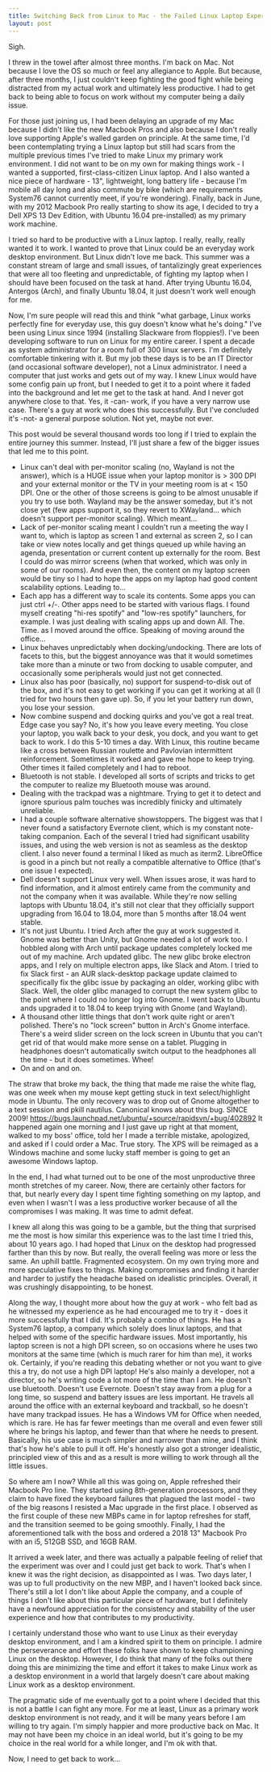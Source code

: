 ```yaml
---
title: Switching Back from Linux to Mac - the Failed Linux Laptop Experiment
layout: post
---
```


Sigh.

I threw in the towel after almost three months. I'm back on Mac. Not because I love the OS so much or feel any allegiance to Apple. But because, after three months, I just couldn't keep fighting the good fight while being distracted from my actual work and ultimately less productive. I had to get back to being able to focus on work without my computer being a daily issue.

For those just joining us, I had been delaying an upgrade of my Mac because I didn't like the new Macbook Pros and also because I don't really love supporting Apple's walled garden on principle. At the same time, I'd been contemplating trying a Linux laptop but still had scars from the multiple previous times I've tried to make Linux my primary work environment. I did not want to be on my own for making things work - I wanted a supported, first-class-citizen Linux laptop. And I also wanted a nice piece of hardware - 13", lightweight, long battery life - because I'm mobile all day long and also commute by bike (which are requirements System76 cannot currently meet, if you're wondering). Finally, back in June, with my 2012 Macbook Pro really starting to show its age, I decided to try a Dell XPS 13 Dev Edition, with Ubuntu 16.04 pre-installed) as my primary work machine.

I tried so hard to be productive with a Linux laptop. I really, really, really wanted it to work. I wanted to prove that Linux could be an everyday work desktop environment. But Linux didn't love me back. This summer was a constant stream of large and small issues, of tantalizingly great experiences that were all too fleeting and unpredictable, of fighting my laptop when I should have been focused on the task at hand. After trying Ubuntu 16.04, Antergos (Arch), and finally Ubuntu 18.04, it just doesn't work well enough for me.

Now, I'm sure people will read this and think "what garbage, Linux works perfectly fine for everyday use, this guy doesn't know what he's doing." I've been using Linux since 1994 (installing Slackware from floppies!). I've been developing software to run on Linux for my entire career. I spent a decade as system administrator for a room full of 300 linux servers. I'm definitely comfortable tinkering with it. But my job these days is to be an IT Director (and occasional software developer), not a Linux administrator. I need a computer that just works and gets out of my way. I knew Linux would have some config pain up front, but I needed to get it to a point where it faded into the background and let me get to the task at hand. And I never got anywhere close to that. Yes, it -can- work, if you have a very narrow use case. There's a guy at work who does this successfully. But I've concluded it's -not- a general purpose solution. Not yet, maybe not ever.

This post would be several thousand words too long if I tried to explain the entire journey this summer. Instead, I'll just share a few of the bigger issues that led me to this point.

* Linux can't deal with per-monitor scaling (no, Wayland is not the answer), which is a HUGE issue when your laptop monitor is > 300 DPI and your external monitor or the TV in your meeting room is at < 150 DPI. One or the other of those screens is going to be almost unusable if you try to use both. Wayland may be the answer someday, but it's not close yet (few apps support it, so they revert to XWayland... which doesn't support per-monitor scaling). Which meant...
* Lack of per-monitor scaling meant I couldn't run a meeting the way I want to, which is laptop as screen 1 and external as screen 2, so I can take or view notes locally and get things queued up while having an agenda, presentation or current content up externally for the room. Best I could do was mirror screens (when that worked, which was only in some of our rooms). And even then, the content on my laptop screen would be tiny so I had to hope the apps on my laptop had good content scalability options. Leading to...
* Each app has a different way to scale its contents. Some apps you can just ctrl +/-. Other apps need to be started with various flags. I found myself creating "hi-res spotify" and "low-res spotify" launchers, for example. I was just dealing with scaling apps up and down All. The. Time. as I moved around the office. Speaking of moving around the office...
* Linux behaves unpredictably when docking/undocking. There are lots of facets to this, but the biggest annoyance was that it would sometimes take more than a minute or two from docking to usable computer, and occasionally some peripherals would just not get connected.
* Linux also has poor (basically, no) support for suspend-to-disk out of the box, and it's not easy to get working if you can get it working at all (I tried for two hours then gave up). So, if you let your battery run down, you lose your session.
* Now combine suspend and docking quirks and you've got a real treat. Edge case you say? No, it's how you leave every meeting. You close your laptop, you walk back to your desk, you dock, and you want to get back to work. I do this 5-10 times a day. With Linux, this routine became like a cross between Russian roulette and Pavlovian intermittent reinforcement. Sometimes it worked and gave me hope to keep trying. Other times it failed completely and I had to reboot.
* Bluetooth is not stable. I developed all sorts of scripts and tricks to get the computer to realize my Bluetooth mouse was around.
* Dealing with the trackpad was a nightmare. Trying to get it to detect and ignore spurious palm touches was incredibly finicky and ultimately unreliable.
* I had a couple software alternative showstoppers. The biggest was that I never found a satisfactory Evernote client, which is my constant note-taking companion. Each of the several I tried had significant usability issues, and using the web version is not as seamless as the desktop client. I also never found a terminal I liked as much as iterm2. LibreOffice is good in a pinch but not really a compatible alternative to Office (that's one issue I expected).
* Dell doesn't support Linux very well. When issues arose, it was hard to find information, and it almost entirely came from the community and not the company when it was available. While they're now selling laptops with Ubuntu 18.04, it's still not clear that they officially support upgrading from 16.04 to 18.04, more than 5 months after 18.04 went stable.
* It's not just Ubuntu. I tried Arch after the guy at work suggested it. Gnome was better than Unity, but Gnome needed a lot of work too. I hobbled along with Arch until package updates completely locked me out of my machine. Arch updated glibc. The new glibc broke electron apps, and I rely on multiple electron apps, like Slack and Atom. I tried to fix Slack first - an AUR slack-desktop package update claimed to specifically fix the glibc issue by packaging an older, working glibc with Slack. Well, the older glibc managed to corrupt the new system glibc to the point where I could no longer log into Gnome. I went back to Ubuntu ands upgraded it to 18.04 to keep trying with Gnome (and Wayland).
* A thousand other little things that don't work quite right or aren't polished. There's no "lock screen" button in Arch's Gnome interface. There's a weird slider screen on the lock screen in Ubuntu that you can't get rid of that would make more sense on a tablet. Plugging in headphones doesn't automatically switch output to the headphones all the time - but it does sometimes. Whee!
* On and on and on.

The straw that broke my back, the thing that made me raise the white flag, was one week when my mouse kept getting stuck in text select/highlight mode in Ubuntu. The only recovery was to drop out of Gnome altogether to a text session and pkill nautilus. Canonical knows about this bug. SINCE 2009! https://bugs.launchpad.net/ubuntu/+source/rapidsvn/+bug/402892 It happened again one morning and I just gave up right at that moment, walked to my boss' office, told her I made a terrible mistake, apologized, and asked if I could order a Mac. True story. The XPS will be reimaged as a Windows machine and some lucky staff member is going to get an awesome Windows laptop.

In the end, I had what turned out to be one of the most unproductive three month stretches of my career. Now, there are certainly other factors for that, but nearly every day I spent time fighting something on my laptop, and even when I wasn't I was a less productive worker because of all the compromises I was making. It was time to admit defeat.

I knew all along this was going to be a gamble, but the thing that surprised me the most is how similar this experience was to the last time I tried this, about 10 years ago. I had hoped that Linux on the desktop had progressed farther than this by now. But really, the overall feeling was more or less the same. An uphill battle. Fragmented ecosystem. On my own trying more and more speculative fixes to things. Making compromises and finding it harder and harder to justify the headache based on idealistic principles. Overall, it was crushingly disappointing, to be honest.

Along the way, I thought more about how the guy at work - who felt bad as he witnessed my experience as he had encouraged me to try it - does it more successfully that I did. It's probably a combo of things. He has a System76 laptop, a company which solely does linux laptops, and that helped with some of the specific hardware issues. Most importantly, his laptop screen is not a high DPI screen, so on occasions where he uses two monitors at the same time (which is much rarer for him than me), it works ok. Certainly, if you're reading this debating whether or not you want to give this a try, do not use a high DPI laptop! He's also mainly a developer, not a director, so he's writing code a lot more of the time than I am. He doesn't use bluetooth. Doesn't use Evernote. Doesn't stay away from a plug for a long time, so suspend and battery issues are less important. He travels all around the office with an external keyboard and trackball, so he doesn't have many trackpad issues. He has a Windows VM for Office when needed, which is rare. He has far fewer meetings than me overall and even fewer still where he brings his laptop, and fewer than that where he needs to present. Basically, his use case is much simpler and narrower than mine, and I think that's how he's able to pull it off. He's honestly also got a stronger idealistic, principled view of this and as a result is more willing to work through all the little issues.

So where am I now? While all this was going on, Apple refreshed their Macbook Pro line. They started using 8th-generation processors, and they claim to have fixed the keyboard failures that plagued the last model - two of the big reasons I resisted a Mac upgrade in the first place. I observed as the first couple of these new MBPs came in for laptop refreshes for staff, and the transition seemed to be going smoothly. Finally, I had the aforementioned talk with the boss and ordered a 2018 13" Macbook Pro with an i5, 512GB SSD, and 16GB RAM.

It arrived a week later, and there was actually a palpable feeling of relief that the experiment was over and I could just get back to work. That's when
I knew it was the right decision, as disappointed as I was. Two days later, I was up to full productivity on the new MBP, and I haven't looked back since. There's still a lot I don't like about Apple the company, and a couple of things I don't like about this particular piece of hardware, but I definitely have a newfound appreciation for the consistency and stability of the user experience and how that contributes to my productivity.

I certainly understand those who want to use Linux as their everyday desktop environment, and I am a kindred spirit to them on principle. I admire the perseverance and effort these folks have shown to keep championing Linux on the desktop. However, I do think that many of the folks out there doing this are minimizing the time and effort it takes to make Linux work as a desktop environment in a world that largely doesn't care about making Linux work as a desktop environment.

The pragmatic side of me eventually got to a point where I decided that this is not a battle I can fight any more. For me at least, Linux as a primary work desktop environment is not ready, and it will be many years before I am willing to try again. I'm simply happier and more productive back on Mac. It may not have been my choice in an ideal world, but it's going to be my choice in the real world for a while longer, and I'm ok with that.

Now, I need to get back to work...
